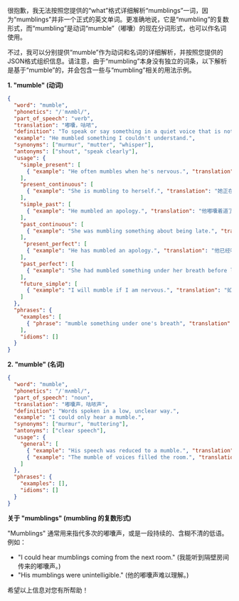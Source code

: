 很抱歉，我无法按照您提供的“what”格式详细解析“mumblings”一词，因为“mumblings”并非一个正式的英文单词。更准确地说，它是“mumbling”的复数形式，而“mumbling”是动词“mumble”（嘟囔）的现在分词形式，也可以作名词使用。

不过，我可以分别提供“mumble”作为动词和名词的详细解析，并按照您提供的JSON格式组织信息。请注意，由于“mumbling”本身没有独立的词条，以下解析是基于“mumble”的，并会包含一些与“mumbling”相关的用法示例。

**1. "mumble" (动词)**

```json
{
  "word": "mumble",
  "phonetics": "/ˈmʌmbl/",
  "part_of_speech": "verb",
  "translation": "嘟囔，咕哝",
  "definition": "To speak or say something in a quiet voice that is not clear.",
  "example": "He mumbled something I couldn't understand.",
  "synonyms": ["murmur", "mutter", "whisper"],
  "antonyms": ["shout", "speak clearly"],
  "usage": {
    "simple_present": [
      { "example": "He often mumbles when he's nervous.", "translation": "他紧张的时候经常嘟囔。" }
    ],
    "present_continuous": [
      { "example": "She is mumbling to herself.", "translation": "她正在自言自语地嘟囔。" }
    ],
    "simple_past": [
      { "example": "He mumbled an apology.", "translation": "他嘟囔着道了歉。" }
    ],
    "past_continuous": [
      { "example": "She was mumbling something about being late.", "translation": "她嘟囔着一些关于迟到的事情。" }
    ],
     "present_perfect": [
      { "example": "He has mumbled an apology.", "translation": "他已经喃喃自语地道了歉。" }
    ],
    "past_perfect": [
      { "example": "She had mumbled something under her breath before leaving.", "translation": "离开之前，她小声嘟囔了几句。" }
    ],
    "future_simple": [
      { "example": "I will mumble if I am nervous.", "translation": "如果我紧张我会嘟囔。" }
    ]
  },
  "phrases": {
    "examples": [
      { "phrase": "mumble something under one's breath", "translation": "小声嘀咕某事" }
    ],
    "idioms": []
  }
}
```

**2. "mumble" (名词)**

```json
{
  "word": "mumble",
  "phonetics": "/ˈmʌmbl/",
  "part_of_speech": "noun",
  "translation": "嘟囔声，咕哝声",
  "definition": "Words spoken in a low, unclear way.",
  "example": "I could only hear a mumble.",
  "synonyms": ["murmur", "muttering"],
  "antonyms": ["clear speech"],
  "usage": {
    "general": [
      { "example": "His speech was reduced to a mumble.", "translation": "他的讲话变得含糊不清，只剩下嘟囔声。" },
      { "example": "The mumble of voices filled the room.", "translation": "房间里充满了嘟囔声。" }
    ]
  },
  "phrases": {
    "examples": [],
    "idioms": []
  }
}
```

**关于 "mumblings" (mumbling 的复数形式)**

"Mumblings" 通常用来指代多次的嘟囔声，或是一段持续的、含糊不清的低语。例如：

*   "I could hear mumblings coming from the next room." (我能听到隔壁房间传来的嘟囔声。)
*   "His mumblings were unintelligible." (他的嘟囔声难以理解。)

希望以上信息对您有所帮助！
 